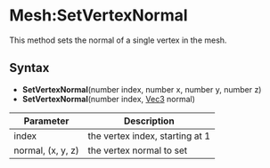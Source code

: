 # Mesh:SetVertexNormal

This method sets the normal of a single vertex in the mesh.

## Syntax

- **SetVertexNormal**(number index, number x, number y, number z)
- **SetVertexNormal**(number index, [Vec3](Vec3.md) normal)

| Parameter | Description |
|---|---|
| index | the vertex index, starting at 1 |
| normal, (x, y, z) | the vertex normal to set |
